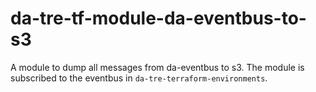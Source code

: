 # da-tre-tf-module-da-eventbus-to-s3
A module to dump all messages from da-eventbus to s3. The module is subscribed to the eventbus in `da-tre-terraform-environments`.
